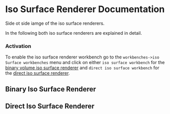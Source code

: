 # Iso Surface Renderer Documentation
Side ot side iamge of the iso surface renderers.

In the following both iso surface renderers are explained in detail.

### Activation
To enable the iso surface renderer workbench go to the `workbenches->iso Surface workbenches` menu and click on either `iso surface workbench` for the [binary volume iso surface renderer](/#binary) and `direct iso surface workbench` for the [direct iso surface renderer](/#direct).

## Binary Iso Surface Renderer

## Direct Iso Surface Renderer
